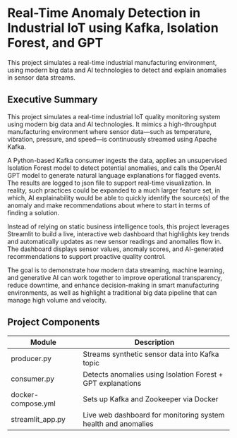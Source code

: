 # Real-Time Anomaly Detection in Industrial IoT using Kafka, Isolation Forest, and GPT
This project simulates a real-time industrial manufacturing environment, using modern big data and AI technologies to detect and explain anomalies in sensor data streams.
## Executive Summary
This project simulates a real-time industrial IoT quality monitoring system using modern big data and AI technologies. It mimics a high-throughput manufacturing environment where sensor data—such as temperature, vibration, pressure, and speed—is continuously streamed using Apache Kafka.

A Python-based Kafka consumer ingests the data, applies an unsupervised Isolation Forest model to detect potential anomalies, and calls the OpenAI GPT model to generate natural language explanations for flagged events. The results are logged to json file to support real-time visualization. In reality, such practices could be expanded to a much larger feature set, in which, AI explainability would be able to quickly identify the source(s) of the anomaly and make recommendations about where to start in terms of finding a solution.

Instead of relying on static business intelligence tools, this project leverages Streamlit to build a live, interactive web dashboard that highlights key trends and automatically updates as new sensor readings and anomalies flow in. The dashboard displays sensor values, anomaly scores, and AI-generated recommendations to support proactive quality control.

The goal is to demonstrate how modern data streaming, machine learning, and generative AI can work together to improve operational transparency, reduce downtime, and enhance decision-making in smart manufacturing environments, as well as highlight a traditional big data pipeline that can manage high volume and velocity.

## Project Components
| Module             | Description                                        |
|--------------------|----------------------------------------------------|
| producer.py        | Streams synthetic sensor data into Kafka topic     |
| consumer.py        | Detects anomalies using Isolation Forest + GPT explanations |
| docker-compose.yml | Sets up Kafka and Zookeeper via Docker             |
| streamlit_app.py   | Live web dashboard for monitoring system health and anomalies |
